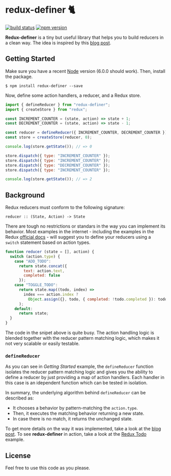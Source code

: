 # redux-definer 🐈 

[![build status](https://travis-ci.org/vvgomes/redux-definer.svg?branch=master)](https://travis-ci.org/vvgomes/redux-definer)
[![npm version](https://img.shields.io/npm/v/redux-definer.svg)](https://www.npmjs.com/package/redux-definer)

**Redux-definer** is a tiny but useful library that helps you to build reducers in a clean way. The idea is inspired by this [blog post](http://vvgomes.com/better-reducers/).

## Getting Started

Make sure you have a recent [Node](https://nodejs.org/en/) version (6.0.0 should work). Then, install the package.

```
$ npm install redux-definer --save
```

Now, define some action handlers, a reducer, and a Redux store.

```javascript
import { defineReducer } from "redux-definer";
import { createStore } from "redux";

const INCREMENT_COUNTER = (state, action) => state + 1;
const DECREMENT_COUNTER = (state, action) => state - 1;

const reducer = defineReducer({ INCREMENT_COUNTER, DECREMENT_COUNTER });
const store = createStore(reducer, 0);

console.log(store.getState()); // => 0

store.dispatch({ type: "INCREMENT_COUNTER" });
store.dispatch({ type: "INCREMENT_COUNTER" });
store.dispatch({ type: "DECREMENT_COUNTER" });
store.dispatch({ type: "INCREMENT_COUNTER" });

console.log(store.getState()); // => 2

```

## Background

Redux reducers must conform to the following signature:

```
reducer :: (State, Action) -> State
```

There are tough no restrictions or standars in the way you can implement its behavior. Most examples in the internet - including the examples in the Redux [official docs](http://redux.js.org/docs/basics/Reducers.html) - will suggest you to define your reducers using a `switch` statement based on action types. 

```javascript
function reducer (state = [], action) {
  switch (action.type) {
    case "ADD_TODO":
      return state.concat({
        text: action.text,
        completed: false
      });
    case "TOGGLE_TODO":
      return state.map((todo, index) =>
        index === action.index ?
          Object.assign({}, todo, { completed: !todo.completed }): todo
      );
    default:
      return state;
  }
}
```

The code in the snipet above is quite busy. The action handling logic is blended together with the reducer pattern matching logic, which makes it not very scalable or easily testable.

### `defineReducer`

As you can see in *Getting Started* example, the `defineReducer` function isolates the reducer pattern matching logic and gives you the ability to define a reducer by just providing a map of action handlers. Each handler in this case is an idependent function which can be tested in isolation. 

In summary, the underlying algorithm behind `defineReducer` can be described as:

- It chooses a behavior by pattern-matching the `action.type`.
- Then, it executes the matching behavior returning a new state.
- In case there is no match, it returns the unchanged state.

To get more details on the way it was implemented, take a look at the [blog post](http://vvgomes.com/better-reducers/). To see **redux-definer** in action, take a look at the [Redux Todo](https://github.com/vvgomes/redux-todo/) example.

## License

Feel free to use this code as you please.
